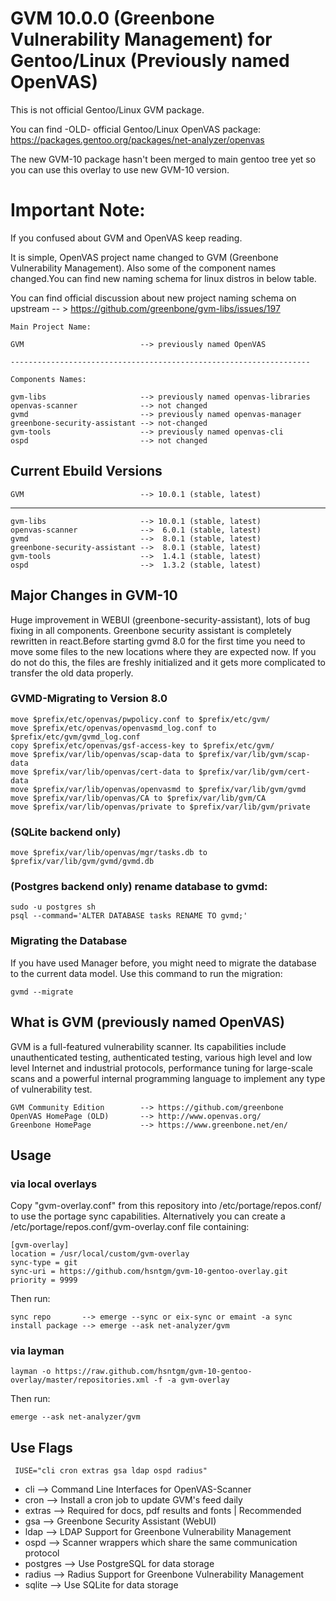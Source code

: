 # GVM 10.0.0 (Greenbone Vulnerability Management) for Gentoo/Linux (Previously named OpenVAS)

This is not official Gentoo/Linux GVM package.

You can find -OLD- official Gentoo/Linux OpenVAS package: 
https://packages.gentoo.org/packages/net-analyzer/openvas

The new GVM-10 package hasn't been merged to main gentoo tree yet so you can use this overlay to use new GVM-10 version.

# Important Note:

If you confused about GVM and OpenVAS keep reading.

It is simple, OpenVAS project name changed to GVM (Greenbone Vulnerability Management).
Also some of the component names changed.You can find new naming schema for linux distros in below table.

You can find official discussion about new project naming schema on upstream -- > https://github.com/greenbone/gvm-libs/issues/197

```
Main Project Name:

GVM                          --> previously named OpenVAS

-------------------------------------------------------------------

Components Names:

gvm-libs                     --> previously named openvas-libraries
openvas-scanner              --> not changed
gvmd                         --> previously named openvas-manager
greenbone-security-assistant --> not-changed
gvm-tools                    --> previously named openvas-cli
ospd                         --> not changed

```

## Current Ebuild Versions

    GVM                          --> 10.0.1 (stable, latest)

---------------------------------------

    gvm-libs                     --> 10.0.1 (stable, latest)
    openvas-scanner              -->  6.0.1 (stable, latest)
    gvmd                         -->  8.0.1 (stable, latest)
    greenbone-security-assistant -->  8.0.1 (stable, latest)
    gvm-tools                    -->  1.4.1 (stable, latest)
    ospd                         -->  1.3.2 (stable, latest)

## Major Changes in GVM-10

Huge improvement in WEBUI (greenbone-security-assistant), lots of bug fixing in all components. Greenbone security assistant is completely rewritten in react.Before starting gvmd 8.0 for the first time you need to move some files to the new locations where they are expected now. If you do not do this, the files are freshly initialized and it gets more complicated to transfer the old data properly.

### GVMD-Migrating to Version 8.0

    move $prefix/etc/openvas/pwpolicy.conf to $prefix/etc/gvm/
    move $prefix/etc/openvas/openvasmd_log.conf to $prefix/etc/gvm/gvmd_log.conf
    copy $prefix/etc/openvas/gsf-access-key to $prefix/etc/gvm/ 
    move $prefix/var/lib/openvas/scap-data to $prefix/var/lib/gvm/scap-data
    move $prefix/var/lib/openvas/cert-data to $prefix/var/lib/gvm/cert-data
    move $prefix/var/lib/openvas/openvasmd to $prefix/var/lib/gvm/gvmd
    move $prefix/var/lib/openvas/CA to $prefix/var/lib/gvm/CA
    move $prefix/var/lib/openvas/private to $prefix/var/lib/gvm/private

### (SQLite backend only)

    move $prefix/var/lib/openvas/mgr/tasks.db to $prefix/var/lib/gvm/gvmd/gvmd.db

### (Postgres backend only) rename database to gvmd:

    sudo -u postgres sh
    psql --command='ALTER DATABASE tasks RENAME TO gvmd;'

### Migrating the Database

If you have used Manager before, you might need to migrate the database to the current data model. Use this command to run the migration:

    gvmd --migrate

## What is GVM (previously named OpenVAS)

GVM is a full-featured vulnerability scanner. Its capabilities include unauthenticated testing, authenticated testing, various high level and low level Internet and industrial protocols, performance tuning for large-scale scans and a powerful internal programming language to implement any type of vulnerability test.

    GVM Community Edition        --> https://github.com/greenbone
    OpenVAS HomePage (OLD)       --> http://www.openvas.org/
    Greenbone HomePage           --> https://www.greenbone.net/en/

## Usage

### via local overlays

Copy "gvm-overlay.conf" from this repository into /etc/portage/repos.conf/ to use the portage sync capabilities.
Alternatively you can create a /etc/portage/repos.conf/gvm-overlay.conf file containing:

    [gvm-overlay]
    location = /usr/local/custom/gvm-overlay
    sync-type = git
    sync-uri = https://github.com/hsntgm/gvm-10-gentoo-overlay.git
    priority = 9999

Then run:

    sync repo       --> emerge --sync or eix-sync or emaint -a sync
    install package --> emerge --ask net-analyzer/gvm

### via layman

    layman -o https://raw.github.com/hsntgm/gvm-10-gentoo-overlay/master/repositories.xml -f -a gvm-overlay

Then run:

    emerge --ask net-analyzer/gvm

## Use Flags

     IUSE="cli cron extras gsa ldap ospd radius"

 - cli        --> Command Line Interfaces for OpenVAS-Scanner
 - cron       --> Install a cron job to update GVM's feed daily
 - extras     --> Required for docs, pdf results and fonts | Recommended
 - gsa        --> Greenbone Security Assistant (WebUI)
 - ldap       --> LDAP Support for Greenbone Vulnerability Management
 - ospd       --> Scanner wrappers which share the same communication protocol
 - postgres   --> Use PostgreSQL for data storage
 - radius     --> Radius Support for Greenbone Vulnerability Management
 - sqlite     --> Use SQLite for data storage

